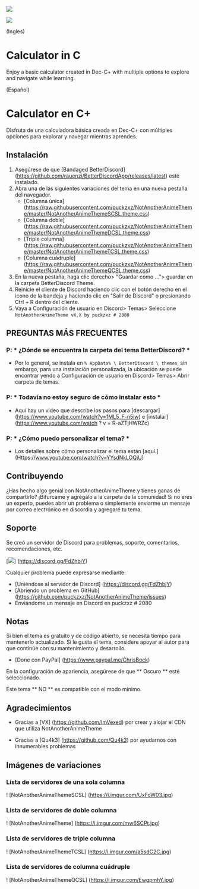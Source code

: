<p align = "centro">
<img src = "https://andersontavarez.com/wp-content/uploads/2021/01/Sin-titulo.png">
</p>

<p align = "centro">
     <a href="https://discord.gg/VEu9qWRvFe" alt="Perfil">
     <img src = "https://img.shields.io/github/last-commit/puckzxz/NotAnotherAnimeTheme.svg?logo=GitHub&style=flat-square" /> </a>
</p>


(Ingles)
# Calculator in C
Enjoy a basic calculator created in Dec-C+ with multiple options to explore and navigate while learning.

(Español) 
# Calculator en C+
Disfruta de una calculadora básica creada en Dec-C+ con múltiples opciones para explorar y navegar mientras aprendes.



## Instalación

1. Asegúrese de que [Bandaged BetterDiscord] (https://github.com/rauenzi/BetterDiscordApp/releases/latest) esté instalado.
2. Abra una de las siguientes variaciones del tema en una nueva pestaña del navegador.
      * [Columna única] (https://raw.githubusercontent.com/puckzxz/NotAnotherAnimeTheme/master/NotAnotherAnimeThemeSCSL.theme.css)
      * [Columna doble] (https://raw.githubusercontent.com/puckzxz/NotAnotherAnimeTheme/master/NotAnotherAnimeThemeDCSL.theme.css)
      * [Triple columna] (https://raw.githubusercontent.com/puckzxz/NotAnotherAnimeTheme/master/NotAnotherAnimeThemeTCSL.theme.css)
      * [Columna cuádruple] (https://raw.githubusercontent.com/puckzxz/NotAnotherAnimeTheme/master/NotAnotherAnimeThemeQCSL.theme.css)
3. En la nueva pestaña, haga clic derecho> "Guardar como ..."> guardar en la carpeta BetterDiscord Theme.
4. Reinicie el cliente de Discord haciendo clic con el botón derecho en el icono de la bandeja y haciendo clic en "Salir de Discord" o presionando Ctrl + R dentro del cliente.
5. Vaya a Configuración de usuario en Discord> Temas> Seleccione `NotAnotherAnimeTheme vX.X by puckzxz # 2080`

## PREGUNTAS MÁS FRECUENTES

### P: * ¿Dónde se encuentra la carpeta del tema BetterDiscord? *

* Por lo general, se instala en `% AppData% \ BetterDiscord \ themes`, sin embargo, para una instalación personalizada, la ubicación se puede encontrar yendo a Configuración de usuario en Discord> Temas> Abrir carpeta de temas.

### P: * Todavía no estoy seguro de cómo instalar esto *

* Aquí hay un video que describe los pasos para [descargar] (https://www.youtube.com/watch?v=1ML5_F-n5iw) e [instalar] (https://www.youtube.com/watch ? v = R-aZTjHWRZc)

### P: * ¿Cómo puedo personalizar el tema? *

* Los detalles sobre cómo personalizar el tema están [aquí.] (Https://www.youtube.com/watch?v=YYsdNkLOQjU)

## Contribuyendo

¿Has hecho algo genial con NotAnotherAnimeTheme y tienes ganas de compartirlo? ¡Bifurcame y agrégalo a la carpeta de la comunidad! Si no eres un experto, puedes abrir un problema o simplemente enviarme un mensaje por correo electrónico en discordia y agregaré tu tema.

## Soporte

Se creó un servidor de Discord para problemas, soporte, comentarios, recomendaciones, etc.

[<img src = "https://canary.discordapp.com/api/guilds/412794678791110664/widget.png?style=banner3">] (https://discord.gg/FdZhbjY)

Cualquier problema puede expresarse mediante:

* [Uniéndose al servidor de Discord] (https://discord.gg/FdZhbjY)
* [Abriendo un problema en GitHub] (https://github.com/puckzxz/NotAnotherAnimeTheme/issues)
* Enviándome un mensaje en Discord en puckzxz # 2080

## Notas

Si bien el tema es gratuito y de código abierto, se necesita tiempo para mantenerlo actualizado. Si le gusta el tema, considere apoyar al autor para que continúe con su mantenimiento y desarrollo.

* [Done con PayPal] (https://www.paypal.me/ChrisBock)

En la configuración de apariencia, asegúrese de que ** Oscuro ** esté seleccionado.

Este tema ** NO ** es compatible con el modo mínimo.

## Agradecimientos

* Gracias a [VX] (https://github.com/ImVexed) por crear y alojar el CDN que utiliza NotAnotherAnimeTheme

* Gracias a [Qu4k3] (https://github.com/Qu4k3) por ayudarnos con innumerables problemas

## Imágenes de variaciones

### Lista de servidores de una sola columna

! [NotAnotherAnimeThemeSCSL] (https://i.imgur.com/UxFoW03.jpg)

### Lista de servidores de doble columna

! [NotAnotherAnimeTheme] (https://i.imgur.com/mw6SCPt.jpg)

### Lista de servidores de triple columna

! [NotAnotherAnimeThemeTCSL] (https://i.imgur.com/a5sdC2C.jpg)

### Lista de servidores de columna cuádruple

! [NotAnotherAnimeThemeQCSL] (https://i.imgur.com/EwgpmhY.jpg)
